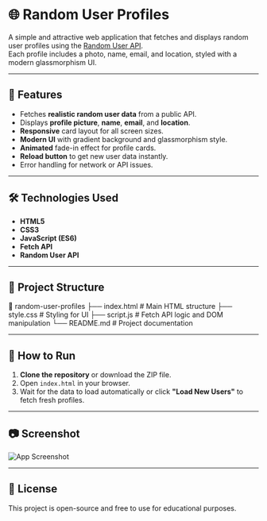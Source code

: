 # 🌐 Random User Profiles

A simple and attractive web application that fetches and displays random user profiles using the [Random User API](https://randomuser.me/).  
Each profile includes a photo, name, email, and location, styled with a modern glassmorphism UI.

---

## 📌 Features
- Fetches **realistic random user data** from a public API.
- Displays **profile picture**, **name**, **email**, and **location**.
- **Responsive** card layout for all screen sizes.
- **Modern UI** with gradient background and glassmorphism style.
- **Animated** fade-in effect for profile cards.
- **Reload button** to get new user data instantly.
- Error handling for network or API issues.

---

## 🛠️ Technologies Used
- **HTML5**
- **CSS3**
- **JavaScript (ES6)**
- **Fetch API**
- **Random User API**

---

## 📂 Project Structure
📁 random-user-profiles
├── index.html # Main HTML structure
├── style.css # Styling for UI
├── script.js # Fetch API logic and DOM manipulation
└── README.md # Project documentation


---

## 🚀 How to Run
1. **Clone the repository** or download the ZIP file.
2. Open `index.html` in your browser.
3. Wait for the data to load automatically or click **"Load New Users"** to fetch fresh profiles.

---

## 📷 Screenshot
![App Screenshot](https://via.placeholder.com/800x400?text=Random+User+Profiles+Preview)

---

## 📜 License
This project is open-source and free to use for educational purposes.
